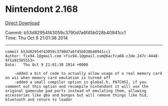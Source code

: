 # Nintendont 2.168
[Direct Download](./Nintendont.zip)

Commit: b53d82954f43059c3790d7a6f45b028b40941cc1  
Time: Thu Oct 9 21:01:38 2014   

-----

```
commit b53d82954f43059c3790d7a6f45b028b40941cc1
Author: fix94.1@gmail.com <fix94.1@gmail.com@6acfca08-c3de-247c-4448-9f1a92385553>
Date:   Thu Oct 9 21:01:38 2014 +0000

    -added a bit of code to actually allow usage of a real memory card on wii when memory card emulation is turned off
    -added a small compiler option in global.h, PATCHSI, if you comment out this option and recompile nintendont it will use the original gamecube pad ports instead of emulating them, allowing accessories like gba and bongos but will remove things like hid, bluetooth and return to loader
```

